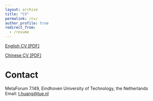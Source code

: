 ```yaml
---
layout: archive
title: "CV"
permalink: /cv/
author_profile: true
redirect_from:
  - /resume
---
```


[English CV [PDF]]()

[Chinese CV [PDF]]()

# Contact
MetaForum 7.149, Eindhoven University of Technology, the Netherlands<br>
Email: t.huang@tue.nl
